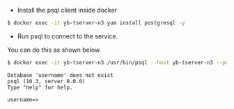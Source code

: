 

* Install the psql client inside docker

```sh
$ docker exec -it yb-tserver-n3 yum install postgresql -y
```

* Run psql to connect to the service.

You can do this as shown below.

```sh
$ docker exec -it yb-tserver-n3 /usr/bin/psql --host yb-tserver-n3 --port 5433
```

```
Database 'username' does not exist
psql (10.3, server 0.0.0)
Type "help" for help.

username=>
```
